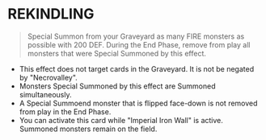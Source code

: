 
# REKINDLING  
> Special Summon from your Graveyard as many FIRE monsters as possible with 200 DEF. During the End Phase, remove from play all monsters that were Special Summoned by this effect.

*   This effect does not target cards in the Graveyard. It is not be negated by "Necrovalley".
*   Monsters Special Summoned by this effect are Summoned simultaneously.
*   A Special Summoend monster that is flipped face-down is not removed from play in the End Phase.
*   You can activate this card while "Imperial Iron Wall" is active. Summoned monsters remain on the field.

  